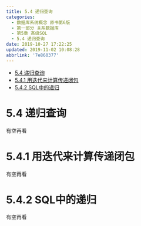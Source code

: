 ```yaml
---
title: 5.4 递归查询
categories: 
  - 数据库系统概念 原书第6版
  - 第一部分 关系数据库
  - 第5章 高级SQL
  - 5.4 递归查询
date: 2019-10-27 17:22:25
updated: 2019-11-02 10:08:28
abbrlink: '7e860377'
---
```

- [5.4 递归查询](/ReadingNotes/7e860377/#5-4-递归查询)
- [5.4.1 用迭代来计算传递闭包](/ReadingNotes/7e860377/#5-4-1-用迭代来计算传递闭包)
- [5.4.2 SQL中的递归](/ReadingNotes/7e860377/#5-4-2-SQL中的递归)

<!--more-->
<script src="https://cdn.bootcss.com/jquery/3.4.0/jquery.slim.min.js"></script>
<script>$(document).ready(function () {$(".post-body > ul:nth-child(1)").hide();});</script>

<!--end-->
# 5.4 递归查询 #
有空再看
# 5.4.1 用迭代来计算传递闭包 #
有空再看
# 5.4.2 SQL中的递归 #
有空再看

